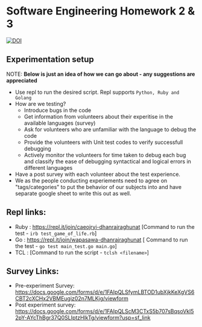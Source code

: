 # Software Engineering Homework 2 & 3
[![DOI](https://zenodo.org/badge/289961504.svg)](https://zenodo.org/badge/latestdoi/289961504)


## Experimentation setup 

NOTE: **Below is just an idea of how we can go about - any suggestions are appreciated**
- Use repl to run the desired script. Repl supports `Python, Ruby and Golang`
- How are we testing?
  - Introduce bugs in the code
  - Get information from volunteers about their experitise in the available languages (survey)
  - Ask for volunteers who are unfamiliar with the language to debug the code
  - Provide the volunteers with Unit test codes to verify successfull debugging
  - Actively monitor the volunteers for time taken to debug each bug and classify the ease of debugging syntactical and logical errors in different languages
- Have a post survey with each volunteer about the test experience.
- We as the people conducting experiements need to agree on "tags/categories" to put the behavior of our subjects into and have separate google sheet to write this out as well. 


## Repl links:
  - Ruby : https://repl.it/join/caeojryi-dhanrajraghunat [Command to run the test - `irb test_game_of_life.rb`]
  - Go : https://repl.it/join/wapasawa-dhanrajraghunat [ Command to run the test - `go test main_test.go main.go`]
  - TCL : [Command to run the script - `tclsh <filename>`]

## Survey Links: 
  - Pre-experiment Survey: https://docs.google.com/forms/d/e/1FAIpQLSfymLBTOD1ubXjkKeXgVS6CBT2cXCHx2VBMEugiz02n7MLKjg/viewform
  - Post experiment survey: https://docs.google.com/forms/d/e/1FAIpQLScM3CTxS5b707sBqsoVkl52pY-AYcThBgr37Q0SLIptzHlkTg/viewform?usp=sf_link
